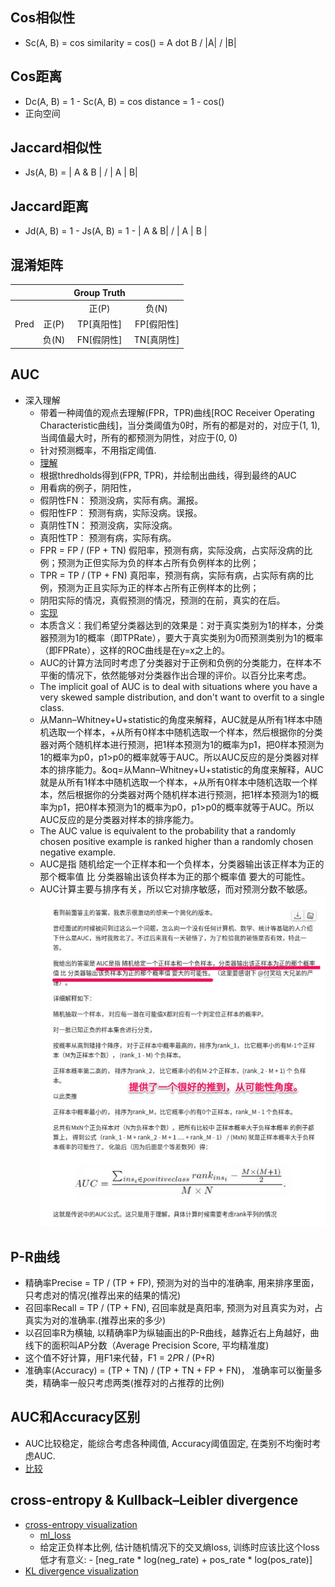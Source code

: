 ## Cos相似性
- Sc(A, B) = cos similarity = cos() = A dot B / |A| / |B|

## Cos距离
- Dc(A, B) = 1 - Sc(A, B) = cos distance = 1 - cos()
- 正向空间

## Jaccard相似性
- Js(A, B) = | A & B | / | A | B|

## Jaccard距离
- Jd(A, B) = 1 - Js(A, B) = 1 - | A & B| / | A | B |


## 混淆矩阵
| | | Group Truth||
| :---: | :---: | :---: | :---: |
|  | | 正(P) | 负(N) |
| Pred | 正(P) | TP[真阳性] | FP[假阳性] | 
| | 负(N)| FN[假阴性] | TN[真阴性] |   



## AUC
- 深入理解
    - 带着一种阈值的观点去理解(FPR，TPR)曲线[ROC  Receiver Operating Characteristic曲线]，当分类阈值为0时，所有的都是对的，对应于(1, 1), 当阈值最大时，所有的都预测为阴性，对应于(0, 0)
    - 针对预测概率，不用指定阈值.
    - [理解](https://www.zhihu.com/question/39840928)
    - 根据thredholds得到(FPR, TPR)，并绘制出曲线，得到最终的AUC
    - 用看病的例子，阴阳性，
    - 假阴性FN： 预测没病，实际有病。漏报。
    - 假阳性FP： 预测有病，实际没病。误报。
    - 真阴性TN： 预测没病，实际没病。
    - 真阳性TP： 预测有病，实际有病。
    - FPR = FP / (FP + TN) 假阳率，预测有病，实际没病，占实际没病的比例；预测为正但实际为负的样本占所有负例样本的比例；
    - TPR = TP / (TP + FN) 真阳率，预测有病，实际有病，占实际有病的比例，预测为正且实际为正的样本占所有正例样本的比例；
    - 阴阳实际的情况，真假预测的情况，预测的在前，真实的在后。
    - [实现](../helper/ml_metrics.py)
    - 本质含义：我们希望分类器达到的效果是：对于真实类别为1的样本，分类器预测为1的概率（即TPRate），要大于真实类别为0而预测类别为1的概率（即FPRate），这样的ROC曲线是在y=x之上的。
    - AUC的计算方法同时考虑了分类器对于正例和负例的分类能力，在样本不平衡的情况下，依然能够对分类器作出合理的评价。以百分比来考虑。
    - The implicit goal of AUC is to deal with situations where you have a very skewed sample distribution, and don't want to overfit to a single class.
    - 从Mann–Whitney+U+statistic的角度来解释，AUC就是从所有1样本中随机选取一个样本，+从所有0样本中随机选取一个样本，然后根据你的分类器对两个随机样本进行预测，把1样本预测为1的概率为p1，把0样本预测为1的概率为p0，p1>p0的概率就等于AUC。所以AUC反应的是分类器对样本的排序能力。&oq=从Mann–Whitney+U+statistic的角度来解释，AUC就是从所有1样本中随机选取一个样本，+从所有0样本中随机选取一个样本，然后根据你的分类器对两个随机样本进行预测，把1样本预测为1的概率为p1，把0样本预测为1的概率为p0，p1>p0的概率就等于AUC。所以AUC反应的是分类器对样本的排序能力。
    -  The AUC value is equivalent to the probability that a randomly chosen positive example is ranked higher than a randomly chosen negative example.
    - AUC是指 随机给定一个正样本和一个负样本，分类器输出该正样本为正的那个概率值 比 分类器输出该负样本为正的那个概率值 要大的可能性。
    - AUC计算主要与排序有关，所以它对排序敏感，而对预测分数不敏感。
    ![](../images/AUC.png)
    

## P-R曲线
- 精确率Precise = TP / (TP + FP), 预测为对的当中的准确率, 用来排序里面，只考虑对的情况(推荐出来的结果的情况)
- 召回率Recall = TP / (TP + FN), 召回率就是真阳率, 预测为对且真实为对，占真实为对的准确率.(推荐出来的多少)
- 以召回率R为横轴, 以精确率P为纵轴画出的P-R曲线，越靠近右上角越好，曲线下的面积叫AP分数（Average Precision Score, 平均精准度)
- 这个值不好计算，用F1来代替，F1 = 2*P*R / (P+R)
- 准确率(Accuracy) = (TP + TN) / (TP + TN + FP + FN)， 准确率可以衡量多类，精确率一般只考虑两类(推荐对的占推荐的比例)


## AUC和Accuracy区别
- AUC比较稳定，能综合考虑各种阈值, Accuracy阈值固定, 在类别不均衡时考虑AUC.
- [比较](https://datascience.stackexchange.com/questions/806/advantages-of-auc-vs-standard-accuracy)


## cross-entropy & Kullback–Leibler divergence
- [cross-entropy visualization](https://colah.github.io/posts/2015-09-Visual-Information/)
    - [ml_loss](../helper/ml_loss.py)
    - 给定正负样本比例, 估计随机情况下的交叉熵loss, 训练时应该比这个loss低才有意义: - [neg_rate * log(neg_rate) + pos_rate * log(pos_rate)]
- [KL divergence visualization](https://www.countbayesie.com/blog/2017/5/9/kullback-leibler-divergence-explained)